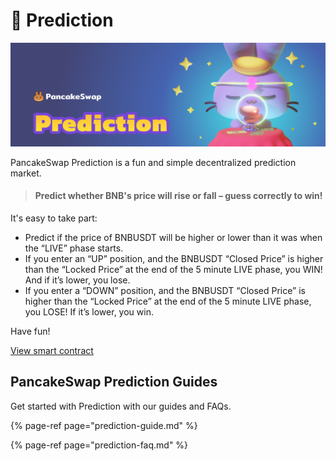 # 🔮 Prediction

![](../../.gitbook/assets/masthead%20%285%29%20%282%29.png)

PancakeSwap Prediction is a fun and simple decentralized prediction market.

> #### Predict whether BNB's price will rise or fall – guess correctly to win!

It's easy to take part:

* Predict if the price of BNBUSDT will be higher or lower than it was when the “LIVE” phase starts.
* If you enter an “UP” position, and the BNBUSDT “Closed Price” is higher than the “Locked Price” at the end of the 5 minute LIVE phase, you WIN! And if it’s lower, you lose.
* If you enter a “DOWN” position, and the BNBUSDT “Closed Price” is higher than the “Locked Price” at the end of the 5 minute LIVE phase, you LOSE! If it’s lower, you win.

Have fun!

[View smart contract](https://bscscan.com/address/0x516ffd7D1e0Ca40b1879935B2De87cb20Fc1124b)

## PancakeSwap Prediction Guides

Get started with Prediction with our guides and FAQs.

{% page-ref page="prediction-guide.md" %}

{% page-ref page="prediction-faq.md" %}







